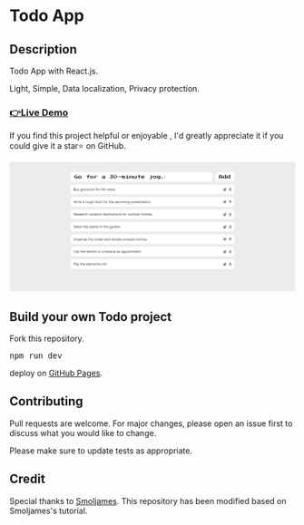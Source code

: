 # Todo App

## Description
Todo App with React.js.

Light, Simple, Data localization, Privacy protection.

### <a href="https://uxdruh.github.io/todo-app" target="_blank">👉Live Demo</a>

If you find this project helpful or enjoyable
, I'd greatly appreciate it if you could give it a star⭐ on GitHub.

![sample](/public/images/Sample.png)

## Build your own Todo project
Fork this repository.

<pre>npm run dev</pre>

deploy on <a href="https://pages.github.com/" target="_blank">GitHub Pages</a>.

## Contributing

Pull requests are welcome. For major changes, please open an issue first
to discuss what you would like to change.

Please make sure to update tests as appropriate.

## Credit
Special thanks to 
<a href="https://smoljames.com/" target="_blank">Smoljames</a>.
This repository has been modified based on Smoljames's tutorial.
